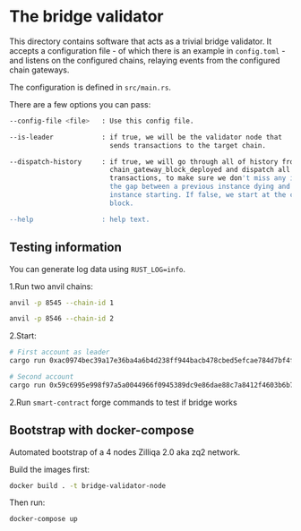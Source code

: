 # The bridge validator

This directory contains software that acts as a trivial bridge validator. It
accepts a configuration file - of which there is an example in
`config.toml` - and listens on the configured chains, relaying events
from the configured chain gateways.

The configuration is defined in `src/main.rs`.

There are a few options you can pass:

```sh
--config-file <file>   : Use this config file.

--is-leader            : if true, we will be the validator node that
                         sends transactions to the target chain.

--dispatch-history     : if true, we will go through all of history from
                         chain_gateway_block_deployed and dispatch all relay
                         transactions, to make sure we don't miss any in
                         the gap between a previous instance dying and this
                         instance starting. If false, we start at the current
                         block.

--help                 : help text.
```

## Testing information

You can generate log data using `RUST_LOG=info`.

1.Run two anvil chains:

```sh
anvil -p 8545 --chain-id 1
```

```sh
anvil -p 8546 --chain-id 2
```

2.Start:

```sh
# First account as leader
cargo run 0xac0974bec39a17e36ba4a6b4d238ff944bacb478cbed5efcae784d7bf4f2ff80 -l
```

```sh
# Second account
cargo run 0x59c6995e998f97a5a0044966f0945389dc9e86dae88c7a8412f4603b6b78690d
```

2.Run `smart-contract` forge commands to test if bridge works

## Bootstrap with docker-compose

Automated bootstrap of a 4 nodes Zilliqa 2.0 aka zq2 network.

Build the images first:

```bash
docker build . -t bridge-validator-node
```

Then run:

```bash
docker-compose up
```
